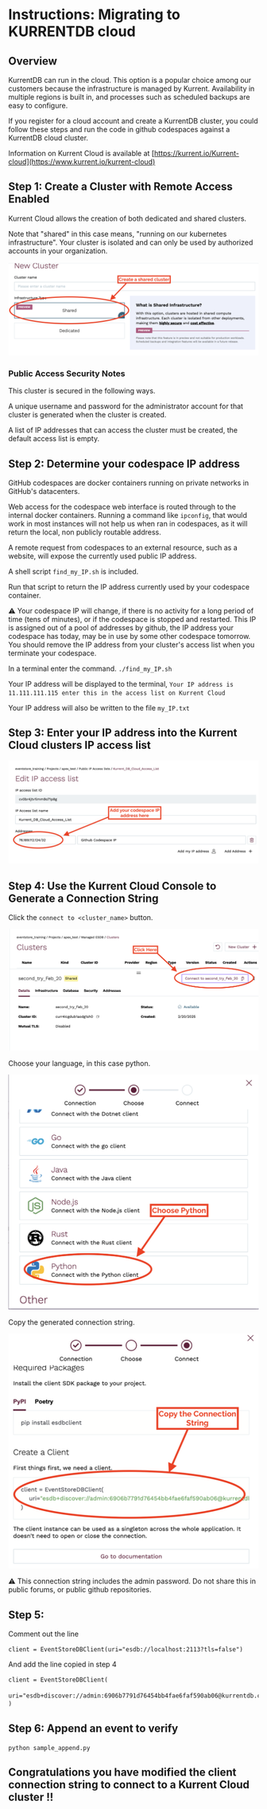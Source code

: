 # Instructions: Migrating to KURRENTDB cloud

## Overview

KurrentDB can run in the cloud. This option is a popular choice among our customers because the infrastructure is managed by Kurrent. Availability in multiple regions is built in, and processes such as scheduled backups are easy to configure. 

If you register for a cloud account and create a KurrentDB cluster, you could follow these steps and run the code in github codespaces against a KurrentDB cloud cluster.

Information on Kurrent Cloud is available at [https://kurrent.io/Kurrent-cloud](https://www.kurrent.io/kurrent-cloud)  

## Step 1: Create a Cluster with Remote Access Enabled

Kurrent Cloud allows the creation of both dedicated and shared clusters.

Note that "shared" in this case means, "running on our kubernetes infrastructure". Your cluster is isolated and can only be used by authorized accounts in your organization. 

![cluster selector](./images/create_shared_cluster.png)


### Public Access Security Notes

This cluster is secured in the following ways.

A unique username and password for the administrator account for that cluster is generated when the cluster is created.

A list of IP addresses that can access the cluster must be created, the default access list is empty.

## Step 2: Determine your codespace IP address 

GitHub codespaces are docker containers running on private networks in GitHub's datacenters. 

Web access for the codespace web interface is routed through to the internal docker containers. Running a command like `ipconfig`, that would work in most instances will not help us when ran in codespaces, as it will return the local, non publicly routable address. 

A remote request from codespaces to an external resource, such as a website, will expose the currently used public IP address. 

A shell script `find_my_IP.sh` is included. 

Run that script to return the IP address currently used by your codespace container. 

:warning: 
Your codespace IP will change, if there is no activity for a long period of time (tens of minutes), or if the codespace is stopped and restarted. This IP is assigned out of a pool of addresses by github, the IP address your codespace has today, may be in use by some other codespace tomorrow. You should remove the IP address from your cluster's access list when you terminate your codespace. 

In a terminal enter the command.
`./find_my_IP.sh`

Your IP address will be displayed to the terminal, 
`Your IP address is 11.111.111.115 enter this in the access list on Kurrent Cloud`

Your IP address will also be written to the file `my_IP.txt`

## Step 3: Enter your IP address into the Kurrent Cloud clusters IP access list

![cluster selector](./images/Edit_access_list.png)


## Step 4: Use the Kurrent Cloud Console to Generate a Connection String

Click the `connect to <cluster_name>` button.

![cluster selector](./images/Connect_step1.png)

Choose your language, in this case python.

![cluster selector](./images/Connect_step2.png)

Copy the generated connection string.

![cluster selector](./images/Connect_step3.png)

:warning: 
This connection string includes the admin password. Do not share this in public forums, or public github repositories.

## Step 5:

Comment out the line 

```
client = EventStoreDBClient(uri="esdb://localhost:2113?tls=false")
```

And add the line copied in step 4

```
client = EventStoreDBClient(
    uri="esdb+discover://admin:6906b7791d76454bb4fae6faf590ab06@kurrentdb.curr4icgdub1aodg1sh0.cui3cs4gduba0bunfq60.sites.platform.eventstore.cloud:2113"
)
```

## Step 6: Append an event to verify

`python sample_append.py`


## Congratulations you have modified the client connection string to connect to a Kurrent Cloud cluster !!